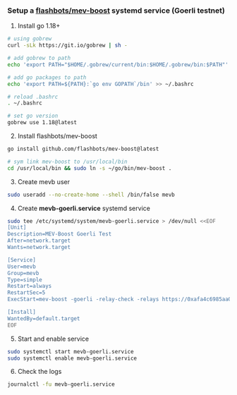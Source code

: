 ### Setup a [flashbots/mev-boost](https://github.com/flashbots/mev-boost#usage) systemd service (Goerli testnet)

1. Install go 1.18+
```zsh 
# using gobrew
curl -sLk https://git.io/gobrew | sh -

# add gobrew to path
echo 'export PATH="$HOME/.gobrew/current/bin:$HOME/.gobrew/bin:$PATH"' >> ~/.bashrc

# add go packages to path
echo 'export PATH=${PATH}:`go env GOPATH`/bin' >> ~/.bashrc

# reload .bashrc
. ~/.bashrc

# set go version
gobrew use 1.18@latest

```
2. Install flashbots/mev-boost
```zsh
go install github.com/flashbots/mev-boost@latest

# sym link mev-boost to /usr/local/bin
cd /usr/local/bin && sudo ln -s ~/go/bin/mev-boost .
```
3. Create mevb user
```zsh
sudo useradd --no-create-home --shell /bin/false mevb
```
4. Create **mevb-goerli.service** systemd service
```zsh
sudo tee /etc/systemd/system/mevb-goerli.service > /dev/null <<EOF
[Unit]
Description=MEV-Boost Goerli Test
After=network.target
Wants=network.target

[Service]
User=mevb
Group=mevb
Type=simple
Restart=always
RestartSec=5
ExecStart=mev-boost -goerli -relay-check -relays https://0xafa4c6985aa049fb79dd37010438cfebeb0f2bd42b115b89dd678dab0670c1de38da0c4e9138c9290a398ecd9a0b3110@builder-relay-goerli.flashbots.net

[Install]
WantedBy=default.target
EOF
```
5. Start and enable service
```zsh
sudo systemctl start mevb-goerli.service
sudo systemctl enable mevb-goerli.service
```
6. Check the logs
```zsh
journalctl -fu mevb-goerli.service
```
